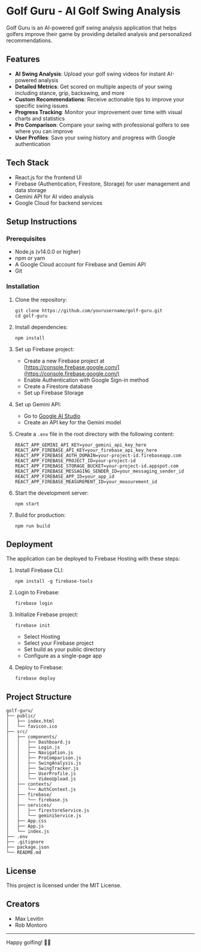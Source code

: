 # Golf Guru - AI Golf Swing Analysis

Golf Guru is an AI-powered golf swing analysis application that helps golfers improve their game by providing detailed analysis and personalized recommendations.

## Features

- **AI Swing Analysis**: Upload your golf swing videos for instant AI-powered analysis
- **Detailed Metrics**: Get scored on multiple aspects of your swing including stance, grip, backswing, and more
- **Custom Recommendations**: Receive actionable tips to improve your specific swing issues
- **Progress Tracking**: Monitor your improvement over time with visual charts and statistics
- **Pro Comparison**: Compare your swing with professional golfers to see where you can improve
- **User Profiles**: Save your swing history and progress with Google authentication

## Tech Stack

- React.js for the frontend UI
- Firebase (Authentication, Firestore, Storage) for user management and data storage
- Gemini API for AI video analysis
- Google Cloud for backend services

## Setup Instructions

### Prerequisites

- Node.js (v14.0.0 or higher)
- npm or yarn
- A Google Cloud account for Firebase and Gemini API
- Git

### Installation

1. Clone the repository:
   ```
   git clone https://github.com/yourusername/golf-guru.git
   cd golf-guru
   ```

2. Install dependencies:
   ```
   npm install
   ```

3. Set up Firebase project:
   - Create a new Firebase project at [https://console.firebase.google.com/](https://console.firebase.google.com/)
   - Enable Authentication with Google Sign-in method
   - Create a Firestore database
   - Set up Firebase Storage

4. Set up Gemini API:
   - Go to [Google AI Studio](https://aistudio.google.com/)
   - Create an API key for the Gemini model

5. Create a `.env` file in the root directory with the following content:
   ```
   REACT_APP_GEMINI_API_KEY=your_gemini_api_key_here
   REACT_APP_FIREBASE_API_KEY=your_firebase_api_key_here
   REACT_APP_FIREBASE_AUTH_DOMAIN=your-project-id.firebaseapp.com
   REACT_APP_FIREBASE_PROJECT_ID=your-project-id
   REACT_APP_FIREBASE_STORAGE_BUCKET=your-project-id.appspot.com
   REACT_APP_FIREBASE_MESSAGING_SENDER_ID=your_messaging_sender_id
   REACT_APP_FIREBASE_APP_ID=your_app_id
   REACT_APP_FIREBASE_MEASUREMENT_ID=your_measurement_id
   ```

6. Start the development server:
   ```
   npm start
   ```

7. Build for production:
   ```
   npm run build
   ```

## Deployment

The application can be deployed to Firebase Hosting with these steps:

1. Install Firebase CLI:
   ```
   npm install -g firebase-tools
   ```

2. Login to Firebase:
   ```
   firebase login
   ```

3. Initialize Firebase project:
   ```
   firebase init
   ```
   - Select Hosting
   - Select your Firebase project
   - Set build as your public directory
   - Configure as a single-page app

4. Deploy to Firebase:
   ```
   firebase deploy
   ```

## Project Structure

```
golf-guru/
├── public/
│   ├── index.html
│   └── favicon.ico
├── src/
│   ├── components/
│   │   ├── Dashboard.js
│   │   ├── Login.js
│   │   ├── Navigation.js
│   │   ├── ProComparison.js
│   │   ├── SwingAnalysis.js
│   │   ├── SwingTracker.js
│   │   ├── UserProfile.js
│   │   └── VideoUpload.js
│   ├── contexts/
│   │   └── AuthContext.js
│   ├── firebase/
│   │   └── firebase.js
│   ├── services/
│   │   ├── firestoreService.js
│   │   └── geminiService.js
│   ├── App.css
│   ├── App.js
│   └── index.js
├── .env
├── .gitignore
├── package.json
└── README.md
```

## License

This project is licensed under the MIT License.

## Creators

- Max Levitin
- Rob Montoro

---

Happy golfing! 🏌️‍♂️